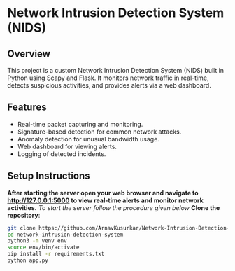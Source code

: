 # Network Intrusion Detection System (NIDS)

## Overview
This project is a custom Network Intrusion Detection System (NIDS) built in Python using Scapy and Flask. It monitors network traffic in real-time, detects suspicious activities, and provides alerts via a web dashboard.

## Features
- Real-time packet capturing and monitoring.
- Signature-based detection for common network attacks.
- Anomaly detection for unusual bandwidth usage.
- Web dashboard for viewing alerts.
- Logging of detected incidents.

## Setup Instructions

**After starting the server open your web browser and navigate to http://127.0.0.1:5000 to view real-time alerts and monitor network activities.**
*To start the server follow the procedure given below*
 **Clone the repository**:
   ```bash
   git clone https://github.com/ArnavKusurkar/Network-Intrusion-Detection-System.git
   cd network-intrusion-detection-system
   python3 -m venv env
   source env/bin/activate
   pip install -r requirements.txt
   python app.py

